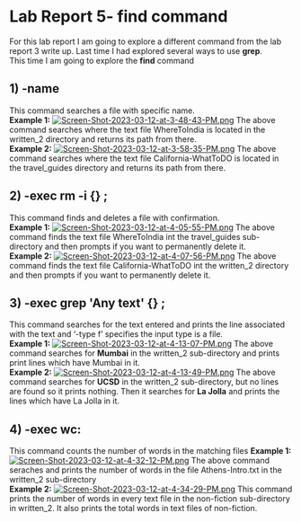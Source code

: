# Lab Report 5- find command
For this lab report I am going to explore a different command from the lab report 3 write up. Last time I had explored several ways to use **grep**.\
This time I am going to explore the **find** command
## 1) -name 
This command searches a file with specific name.\
**Example 1:**
[![Screen-Shot-2023-03-12-at-3-48-43-PM.png](https://i.postimg.cc/pLxSmDH3/Screen-Shot-2023-03-12-at-3-48-43-PM.png)](https://postimg.cc/F7Wpqk1x)
The above command searches where the text file WhereToIndia is located in the written_2 directory and returns its path from there.\
**Example 2:**
[![Screen-Shot-2023-03-12-at-3-58-35-PM.png](https://i.postimg.cc/28J6mSNq/Screen-Shot-2023-03-12-at-3-58-35-PM.png)](https://postimg.cc/GHFrxr2r)
The above command searches where the text file California-WhatToDO is located in the travel_guides directory and returns its path from there.
## 2)  -exec rm -i {} \; 
This command finds and deletes a file with confirmation.\
**Example 1:**
[![Screen-Shot-2023-03-12-at-4-05-55-PM.png](https://i.postimg.cc/tCg5w29q/Screen-Shot-2023-03-12-at-4-05-55-PM.png)](https://postimg.cc/NLWmr8yS)
The above command finds the text file WhereToIndia int the travel_guides sub-directory and then prompts if you want to permanently delete it.\
**Example 2:**
[![Screen-Shot-2023-03-12-at-4-07-56-PM.png](https://i.postimg.cc/8CgLpHgr/Screen-Shot-2023-03-12-at-4-07-56-PM.png)](https://postimg.cc/FYGYG0R9)
The above command finds the text file California-WhatToDO int the written_2 directory and then prompts if you want to permanently delete it.
## 3)  -exec grep 'Any text'  {} \;
This command searches for the text entered and prints the line associated with the text  and ‘-type f’ specifies the input type is a file. \
**Example 1:**
[![Screen-Shot-2023-03-12-at-4-13-07-PM.png](https://i.postimg.cc/qMfKXwgD/Screen-Shot-2023-03-12-at-4-13-07-PM.png)](https://postimg.cc/qgLgp8s2)
The above command searches for **Mumbai** in the written_2 sub-directory and prints  print lines which have Mumbai in it.\
**Example 2:**
[![Screen-Shot-2023-03-12-at-4-13-49-PM.png](https://i.postimg.cc/kMWG9mXw/Screen-Shot-2023-03-12-at-4-13-49-PM.png)](https://postimg.cc/V5LmB2tb)
The above command searches for **UCSD** in the written_2 sub-directory, but no lines are found so it prints nothing. Then it searches for **La Jolla** and prints the lines which have La Jolla in it.
## 4) -exec wc:
This command counts the number of words in the matching files
**Example 1:**
[![Screen-Shot-2023-03-12-at-4-32-12-PM.png](https://i.postimg.cc/mk6Bj8yX/Screen-Shot-2023-03-12-at-4-32-12-PM.png)](https://postimg.cc/5QvhN5GL)
The above command seraches and prints the number of words in the file Athens-Intro.txt in the written_2 sub-directory\
**Example 2:**
[![Screen-Shot-2023-03-12-at-4-34-29-PM.png](https://i.postimg.cc/KjCC4VN2/Screen-Shot-2023-03-12-at-4-34-29-PM.png)](https://postimg.cc/5QqsRsT7)
This command prints the number of words in every text file in the non-fiction sub-directory in written_2. It also prints the total words in text files of non-fiction.
